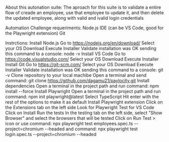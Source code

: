 
About this autonation suite:
  The aproach for this suite is to validate a entire flow of creade an employee, use that employee to update it, and then delete the updated employee, along with valid and ivalid login credentials

Automation Challenge requeriments:
  Node.js 
  IDE (can be VS Code, good for the Playwright extension)
  Git

Instrctions:
  Install Node.js
    Go to https://nodejs.org/en/download/
    Select your OS
    Download
    Execute Installer
    Validate installation was OK sending this command to a console: node -v
  Install VS Code
    Go to https://code.visualstudio.com/ 
    Select your OS
    Download
    Execute Installer
  Install Git
    Go to https://git-scm.com/ 
    Select your OS
    Download
    Execute Installer
    Validate installation was OK sending this command to a console: git -v
  Clone repository to your local machibe
    Open a terminal and send command: git clone https://github.com/dagamu21/paylocity.git
  Install dependencies
    Open a terminal in the project path and run command: npm install --force
  Install Playwright
    Open a terminal in the project path and run command: npm init playwright@latest
    Select TypeScript
    Hit enter with the rest of the options to make it as default
  Install Playwright extension
    Click on the Extensions tab on the left side
    Look for Playwright Test for VS Code
    Click on Install
  Run the tests
    In the testing tab on the left side, select "Show Browser" and select the browsers that will be tested
    Click on Run Test > icon 
    or use command: npx playwright test employees.spec.ts --project=chromium --headed
    and command: npx playwright test login.spec.ts --project=chromium --headed

    





    
